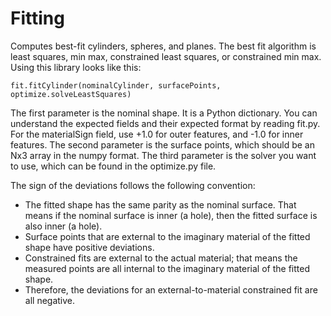 # Fitting

Computes best-fit cylinders, spheres, and planes. The best fit algorithm is least squares, min max, constrained least squares, or constrained min max. Using this library looks like this:

`fit.fitCylinder(nominalCylinder, surfacePoints, optimize.solveLeastSquares)`

The first parameter is the nominal shape. It is a Python dictionary. You can understand the expected fields and their expected format by reading fit.py. For the materialSign field, use +1.0 for outer features, and -1.0 for inner features. The second parameter is the surface points, which should be an Nx3 array in the numpy format. The third parameter is the solver you want to use, which can be found in the optimize.py file.

The sign of the deviations follows the following convention:
* The fitted shape has the same parity as the nominal surface. That means if the nominal surface is inner (a hole), then the fitted surface is also inner (a hole).
* Surface points that are external to the imaginary material of the fitted shape have positive deviations.
* Constrained fits are external to the actual material; that means the measured points are all internal to the imaginary material of the fitted shape.
*	Therefore, the deviations for an external-to-material constrained fit are all negative.
